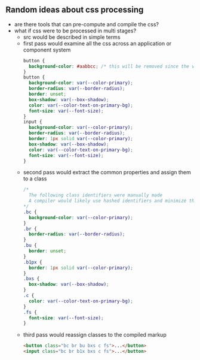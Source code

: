## Random ideas about css processing
- are there tools that can pre-compute and compile the css?
- what if css were to be processed in multi stages?
  - src would be described in simple terms
  - first pass would examine all the css across an application or component system
    ```css
    button {
      background-color: #aabbcc; /* this will be removed since the value is overwritten later in the cascade */
    }
    button {
      background-color: var(--color-primary);
      border-radius: var(--border-radius);
      border: unset;
      box-shadow: var(--box-shadow);
      color: var(--color-text-on-primary-bg);
      font-size: var(--font-size);
    }
    input {
      background-color: var(--color-primary);
      border-radius: var(--border-radius);
      border: 1px solid var(--color-primary);
      box-shadow: var(--box-shadow);
      color: var(--color-text-on-primary-bg);
      font-size: var(--font-size);
    }
    ```
  - second pass would extract the common properties and assign them to a class
    ```css
    /*
      The following class identifiers were manually made
      A compiler would likely use hashed identifiers and minimize the string length
    */
    .bc {
      background-color: var(--color-primary);
    }
    .br {
      border-radius: var(--border-radius);
    }
    .bu {
      border: unset;
    }
    .b1px {
      border: 1px solid var(--color-primary);
    }
    .bxs {
      box-shadow: var(--box-shadow);
    }
    .c {
      color: var(--color-text-on-primary-bg);
    }
    .fs {
      font-size: var(--font-size);
    }
    ```
  - third pass would reassign classes to the compiled markup
    ```html
    <button class="bc br bu bxs c fs">...</button>
    <input class="bc br b1x bxs c fs">...</button>
    ```
